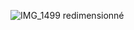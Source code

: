 ![IMG_1499 redimensionné](https://user-images.githubusercontent.com/112189528/225629543-286d35c4-f6a1-4d9a-9db2-5de8ff0d74ab.png)
